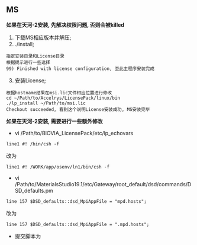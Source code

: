 ## MS  
**如果在天河-2安装, 先解决权限问题, 否则会被killed**
1. 下载MS相应版本并解压;  
2. ./install;  
```
指定安装目录和License目录
根据提示进行一些选择
99) Finished with license configuration, 至此主程序安装完成
```
3. 安装License;  
```
根据hostname结果在msi.lic文件相应位置进行修改
cd ~/Path/to/Accelrys/LicensePack/linux/bin
./lp_install ~/Path/to/msi.lic
Checkout succeeded, 看到这个说明License安装成功, MS安装完毕
```
**如果在天河-2安装, 需要进行一些额外修改**  
* vi /Path/to/BIOVIA_LicensePack/etc/lp_echovars  
```
line1 #! /bin/csh -f
```
改为
```
line1 #! /WORK/app/osenv/ln1/bin/csh -f
```
* vi /Path/to/MaterialsStudio19.1/etc/Gateway/root_default/dsd/commands/DSD_defaults.pm  
```
line 157 $DSD_defaults::dsd_MpiAppFile = "mpd.hosts";
```
改为
```
line 157 $DSD_defaults::dsd_MpiAppFile = ".mpd.hosts";
```
* 提交脚本为  
```

```